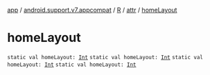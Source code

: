 [app](../../../index.md) / [android.support.v7.appcompat](../../index.md) / [R](../index.md) / [attr](index.md) / [homeLayout](.)

# homeLayout

`static val homeLayout: `[`Int`](https://kotlinlang.org/api/latest/jvm/stdlib/kotlin/-int/index.html)
`static val homeLayout: `[`Int`](https://kotlinlang.org/api/latest/jvm/stdlib/kotlin/-int/index.html)
`static val homeLayout: `[`Int`](https://kotlinlang.org/api/latest/jvm/stdlib/kotlin/-int/index.html)
`static val homeLayout: `[`Int`](https://kotlinlang.org/api/latest/jvm/stdlib/kotlin/-int/index.html)